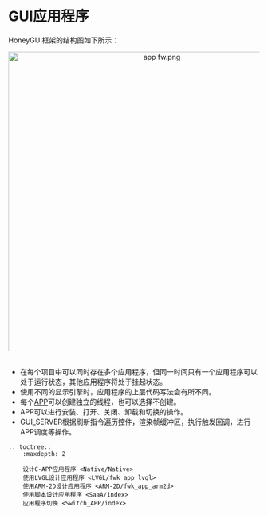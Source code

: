 # GUI应用程序

HoneyGUI框架的结构图如下所示：
  
  
<div style="text-align: center"><img width= "600" src="https://foruda.gitee.com/images/1721199084691160190/537fa787_13408154.png" alt="app fw.png"></div><br/>

  +  在每个项目中可以同时存在多个应用程序，但同一时间只有一个应用程序可以处于运行状态，其他应用程序将处于挂起状态。
  +  使用不同的显示引擎时，应用程序的上层代码写法会有所不同。
  +  每个[APP](/Glossary.rst#term-APP)可以创建独立的线程，也可以选择不创建。
  +  APP可以进行安装、打开、关闭、卸载和切换的操作。
  +  GUI_SERVER根据刷新指令遍历控件，渲染帧缓冲区，执行触发回调，进行APP调度等操作。


```eval_rst
.. toctree::
    :maxdepth: 2

    设计C-APP应用程序 <Native/Native>
    使用LVGL设计应用程序 <LVGL/fwk_app_lvgl>
    使用ARM-2D设计应用程序 <ARM-2D/fwk_app_arm2d>
    使用脚本设计应用程序 <SaaA/index>
    应用程序切换 <Switch_APP/index>
```
